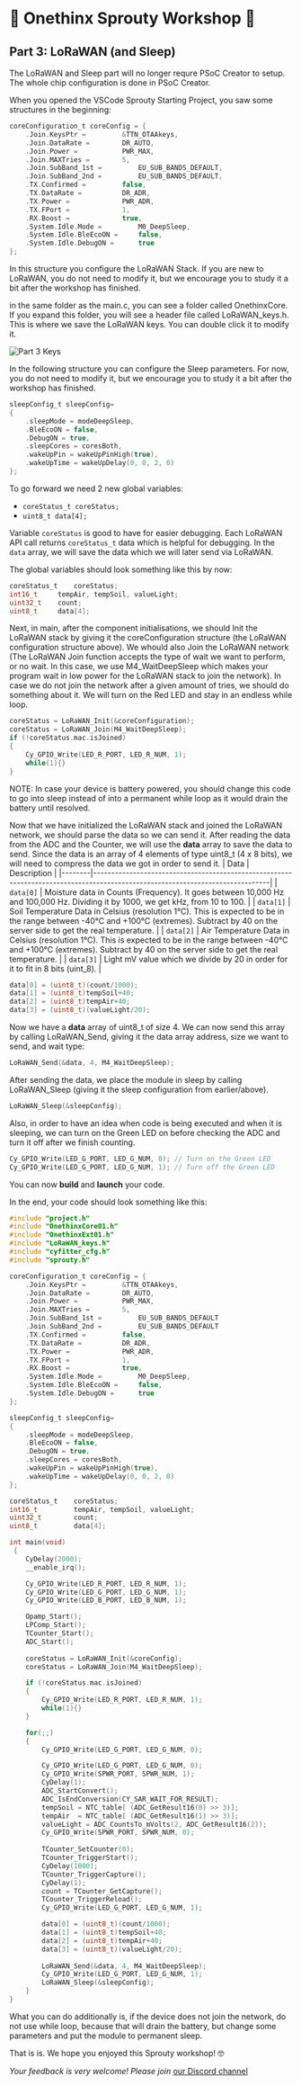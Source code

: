# 🚀 Onethinx Sprouty Workshop 🚀

## Part 3: LoRaWAN (and Sleep)

The LoRaWAN and Sleep part will no longer requre PSoC Creator to setup. The whole chip configuration is done in PSoC Creator.

When you opened the VSCode Sprouty Starting Project, you saw some structures in the beginning:

```c
coreConfiguration_t	coreConfig = {					
	.Join.KeysPtr = 		&TTN_OTAAkeys,		
	.Join.DataRate =		DR_AUTO,			
	.Join.Power =			PWR_MAX,			
	.Join.MAXTries = 		5,					
	.Join.SubBand_1st =     	EU_SUB_BANDS_DEFAULT,
	.Join.SubBand_2nd =     	EU_SUB_BANDS_DEFAULT,
	.TX.Confirmed = 		false,				
	.TX.DataRate = 			DR_ADR,				
	.TX.Power = 			PWR_ADR,			
	.TX.FPort = 			1,					
	.RX.Boost = 			true,				
	.System.Idle.Mode = 		M0_DeepSleep,		
	.System.Idle.BleEcoON =		false,				
	.System.Idle.DebugON =		true				
};
```

In this structure you configure the LoRaWAN Stack. If you are new to LoRaWAN, you do not need to modify it, but we encourage you to study it a bit after the workshop has finished.

in the same folder as the main.c, you can see a folder called OnethinxCore. If you expand this folder, you will see a header file called LoRaWAN_keys.h. This is where we save the LoRaWAN keys. You can double click it to modify it.

![Part 3 Keys](../assets/img/P3Keys.png)

In the following structure you can configure the Sleep parameters. For now, you do not need to modify it, but we encourage you to study it a bit after the workshop has finished.

```c
sleepConfig_t sleepConfig=							
{
	.sleepMode = modeDeepSleep,						
	.BleEcoON = false,								
	.DebugON = true,								
	.sleepCores = coresBoth,						
	.wakeUpPin = wakeUpPinHigh(true),				
	.wakeUpTime = wakeUpDelay(0, 0, 2, 0) 			
};
```

To go forward we need 2 new global variables:
* `coreStatus_t coreStatus;`
* `uint8_t data[4];`

Variable `coreStatus` is good to have for easier debugging. Each LoRaWAN API call returns `coreStatus_t` data which is helpful for debugging. In the `data` array, we will save the data which we will later send via LoRaWAN.

The global variables should look something like this by now:

```c
coreStatus_t 	coreStatus;
int16_t 	tempAir, tempSoil, valueLight;
uint32_t 	count;
uint8_t 	data[4];
```

Next, in main, after the component initialisations, we should Init the LoRaWAN stack by giving it the coreConfiguration structure (the LoRaWAN configuration structure above). We whould also Join the LoRaWAN network (The LoRaWAN Join function accepts the type of wait we want to perform, or no wait. In this case, we use M4_WaitDeepSleep which makes your program wait in low power for the LoRaWAN stack to join the network). In case we do not join the network after a given amount of tries, we should do something about it. We will turn on the Red LED and stay in an endless while loop.

```c
coreStatus = LoRaWAN_Init(&coreConfiguration);
coreStatus = LoRaWAN_Join(M4_WaitDeepSleep);
if (!coreStatus.mac.isJoined)
{
	Cy_GPIO_Write(LED_R_PORT, LED_R_NUM, 1);
	while(1){}
}
```

NOTE: In case your device is battery powered, you should change this code to go into sleep instead of into a permanent while loop as it would drain the battery until resolved.

Now that we have initialized the LoRaWAN stack and joined the LoRaWAN network, we should parse the data so we can send it. After reading the data from the ADC and the Counter, we will use the **data** array to save the data to send. Since the data is an array of 4 elements of type uint8_t (4 x 8 bits), we will need to compress the data we got in order to send it. 
| Data   | Description                                                                                                                   |
|--------|-------------------------------------------------------------------------------------------------------------------------------|
| `data[0]` | Moisture data in Counts (Frequency). It goes between 10,000 Hz and 100,000 Hz. Dividing it by 1000, we get kHz, from 10 to 100. |
| `data[1]` | Soil Temperature Data in Celsius (resolution 1°C). This is expected to be in the range between -40°C and +100°C (extremes). Subtract by 40 on the server side to get the real temperature. |
| `data[2]` | Air Temperature Data in Celsius (resolution 1°C). This is expected to be in the range between -40°C and +100°C (extremes). Subtract by 40 on the server side to get the real temperature.  |
| `data[3]` | Light mV value which we divide by 20 in order for it to fit in 8 bits (uint_8).                                                |


```c
data[0] = (uint8_t)(count/1000);	
data[1] = (uint8_t)tempSoil+40;		
data[2] = (uint8_t)tempAir+40;		
data[3] = (uint8_t)(valueLight/20);	
```

Now we have a **data** array of uint8_t of size 4. We can now send this array by calling LoRaWAN_Send, giving it the data array address, size we want to send, and wait type:

```c
LoRaWAN_Send(&data, 4, M4_WaitDeepSleep);
```

After sending the data, we place the module in sleep by calling LoRaWAN_Sleep (giving it the sleep configuration from earlier/above).

```c
LoRaWAN_Sleep(&sleepConfig);
```

Also, in order to have an idea when code is being executed and when it is sleeping, we can turn on the Green LED on before checking the ADC and turn it off after we finish counting.

```c
Cy_GPIO_Write(LED_G_PORT, LED_G_NUM, 0); // Turn on the Green LED
Cy_GPIO_Write(LED_G_PORT, LED_G_NUM, 1); // Turn off the Green LED
```

You can now **build** and **launch** your code.

In the end, your code should look something like this:

```c
#include "project.h"
#include "OnethinxCore01.h"
#include "OnethinxExt01.h"
#include "LoRaWAN_keys.h"
#include "cyfitter_cfg.h"
#include "sprouty.h"

coreConfiguration_t	coreConfig = {					
	.Join.KeysPtr = 		&TTN_OTAAkeys,		
	.Join.DataRate =		DR_AUTO,			
	.Join.Power =			PWR_MAX,			
	.Join.MAXTries = 		5,					
	.Join.SubBand_1st =     	EU_SUB_BANDS_DEFAULT
	.Join.SubBand_2nd =     	EU_SUB_BANDS_DEFAULT
	.TX.Confirmed = 		false,				
	.TX.DataRate = 			DR_ADR,				
	.TX.Power = 			PWR_ADR,			
	.TX.FPort = 			1,					
	.RX.Boost = 			true,				
	.System.Idle.Mode = 		M0_DeepSleep,		
	.System.Idle.BleEcoON =		false,				
	.System.Idle.DebugON =		true				
};

sleepConfig_t sleepConfig=							
{
	.sleepMode = modeDeepSleep,						
	.BleEcoON = false,								
	.DebugON = true,								
	.sleepCores = coresBoth,						
	.wakeUpPin = wakeUpPinHigh(true),				
	.wakeUpTime = wakeUpDelay(0, 0, 2, 0) 			
};

coreStatus_t 	coreStatus;
int16_t 		tempAir, tempSoil, valueLight;
uint32_t 		count;
uint8_t 		data[4];

int main(void)
 {
	CyDelay(2000);
	__enable_irq();

	Cy_GPIO_Write(LED_R_PORT, LED_R_NUM, 1);		
	Cy_GPIO_Write(LED_G_PORT, LED_G_NUM, 1);		
	Cy_GPIO_Write(LED_B_PORT, LED_B_NUM, 1);		

	Opamp_Start();									
	LPComp_Start();									
	TCounter_Start();								
	ADC_Start();									
 
	coreStatus = LoRaWAN_Init(&coreConfig);			
	coreStatus = LoRaWAN_Join(M4_WaitDeepSleep);

	if (!coreStatus.mac.isJoined)							
	{
		Cy_GPIO_Write(LED_R_PORT, LED_R_NUM, 1);
	 	while(1){}
	}

	for(;;)
	{
		Cy_GPIO_Write(LED_G_PORT, LED_G_NUM, 0);

		Cy_GPIO_Write(LED_G_PORT, LED_G_NUM, 0);				
		Cy_GPIO_Write(SPWR_PORT, SPWR_NUM, 1);					
		CyDelay(1);												
		ADC_StartConvert();										
		ADC_IsEndConversion(CY_SAR_WAIT_FOR_RESULT);			
		tempSoil = NTC_table[ (ADC_GetResult16(0) >> 3)];		
		tempAir  = NTC_table[ (ADC_GetResult16(1) >> 3)];		
		valueLight = ADC_CountsTo_mVolts(2, ADC_GetResult16(2));
		Cy_GPIO_Write(SPWR_PORT, SPWR_NUM, 0);					
		
		TCounter_SetCounter(0);									
		TCounter_TriggerStart();								
		CyDelay(1000);											
		TCounter_TriggerCapture();								
		CyDelay(1);												
		count = TCounter_GetCapture();							
		TCounter_TriggerReload();								
		Cy_GPIO_Write(LED_G_PORT, LED_G_NUM, 1);				

		data[0] = (uint8_t)(count/1000);						 
		data[1] = (uint8_t)tempSoil+40;							
		data[2] = (uint8_t)tempAir+40;							
		data[3] = (uint8_t)(valueLight/20);						
		
		LoRaWAN_Send(&data, 4, M4_WaitDeepSleep);			
		Cy_GPIO_Write(LED_G_PORT, LED_G_NUM, 1);
		LoRaWAN_Sleep(&sleepConfig);							
	}
}
```

What you can do additionally is, if the device does not join the network, do not use while loop, because that will drain the battery, but change some parameters and put the module to permanent sleep.

That is is. We hope you enjoyed this Sprouty workshop! 🤓

*Your feedback is very welcome! Please join* [our Discord channel](https://discord.gg/CvzZwXDk)<br>
